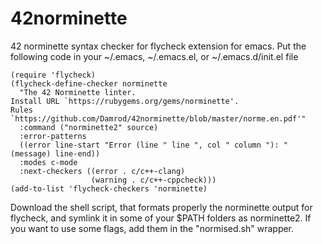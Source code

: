 # 42norminette
42 norminette syntax checker for flycheck extension for emacs. 
Put the following code in your ~/.emacs, ~/.emacs.el, or ~/.emacs.d/init.el file

	(require 'flycheck)
	(flycheck-define-checker norminette
	  "The 42 Norminette linter.
	Install URL `https://rubygems.org/gems/norminette'.
	Rules `https://github.com/Damrod/42norminette/blob/master/norme.en.pdf'"
	  :command ("norminette2" source)
	  :error-patterns
	  ((error line-start "Error (line " line ", col " column "): " (message) line-end))
	  :modes c-mode
	  :next-checkers ((error . c/c++-clang)
					  (warning . c/c++-cppcheck)))
	(add-to-list 'flycheck-checkers 'norminette)

Download the shell script, that formats properly the norminette output for flycheck, and symlink it in some of your $PATH folders as norminette2.
If you want to use some flags, add them in the "normised.sh" wrapper.
